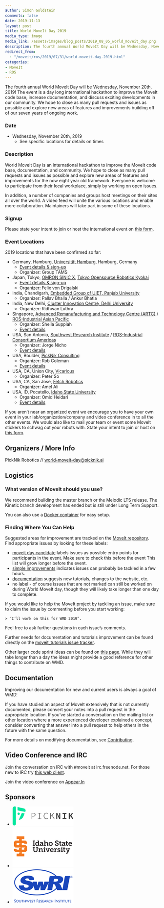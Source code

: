 ```yaml
---
author: Simon Goldstein
comments: false
date: 2019-11-13
layout: post
title: World MoveIt Day 2019
media_type: image
media_link: /assets/images/blog_posts/2019_08_05_world_moveit_day.png
description: The fourth annual World MoveIt Day will be Wednesday, November 20th, 2019!
redirect_from:
  - "/moveit/ros/2019/07/31/world-moveit-day-2019.html"
categories:
- MoveIt
- ROS
---
```


The fourth annual World MoveIt Day will be Wednesday, November 20th, 2019! The event is a day long international hackathon to improve the MoveIt code base,
increase documentation, and discuss exciting developments in our community. We hope to close as many pull requests and issues as possible and explore new
areas of features and improvements building off of our seven years of ongoing work.

### Date

- Wednesday, November 20th, 2019
  - See specific locations for details on times

### Description

World MoveIt Day is an international hackathon to improve the MoveIt code base, documentation, and community. We hope to close as many pull requests and issues
as possible and explore new areas of features and improvements for the now eight year old framework. Everyone is welcome to participate from their local
workplace, simply by working on open issues.

In addition, a number of companies and groups host meetings on their sites all over the world. A video feed will unite the various locations and enable more
collaboration. Maintainers will take part in some of these locations.

### Signup

Please state your intent to join or host the international event on [this form](https://docs.google.com/forms/d/e/1FAIpQLSdVJo5Kic_VxnI67YiTdktO3VRWQc5wMnsFDO1tCwWa_t61cw/viewform).

### Event Locations

2019 locations that have been confirmed so far:

- Germany, Hamburg, [Universität Hamburg](https://www.uni-hamburg.de/en.html), Hamburg, Germany
  - [Event details & sign-up](https://www.eventbrite.com/e/world-moveit-day-2019-in-hamburg-tickets-81285564311)
  - Organizer: Group TAMS
- Japan, Tokyo, [OMRON SINIC X](https://www.omron.com/sinicx/), [Tokyo Opensource Robotics Kyokai](https://opensource-robotics.tokyo.jp/)
  - [Event details & sign-up](https://rosjp.connpass.com/event/149106/)
  - Organizer: Felix von Drigalski
- India, Chandigarh, [Embedded Group of UIET, Panjab University](http://uiet.puchd.ac.in/)
  - Organizer: Pallav Bhalla / Ankur Bhatia
- India, New Delhi, [Cluster Innovation Centre, Delhi University](https://ducic.ac.in/)
  - Organizer: Ridhwan Luthra
- Singapore, [Advanced Remanufacturing and Technology Centre (ARTC)](https://www.a-star.edu.sg/artc) / [ROS-Industrial Asian Pacific](https://rosindustrial.org/ric-apac/)
  - Organizer: Sheila Suppiah
  - [Event details](https://www.eventbrite.sg/e/world-moveit-day-2019-asia-pacific-tickets-70720999413)
- USA, San Antonio, [Southwest Research Institute](https://www.swri.org/) / [ROS-Industrial Consortium Americas](https://rosindustrial.org/ric-americas/)
  - Organizer: Jorge Nicho
  - [Event details](https://www.eventbrite.com/e/world-moveit-day-2019-san-antonio-tickets-72393064605)
- USA, Boulder, [PickNik Consulting](https://picknik.ai/)
  - Organizer: Rob Coleman
  - [Event details](https://www.eventbrite.com/e/world-moveit-day-2019-boulder-registration-74104704165?aff=ebdssbdestsearch)
- USA, CA, Union City, [Vicarious](https://www.vicarious.com/)
  - Organizer: Peter So
- USA, CA, San Jose, [Fetch Robotics](https://fetchrobotics.com/)
  - Organizer: Amel Ali
- USA, ID, Pocatello, [Idaho State University](https://www.isu.edu)
  - Organizer: Omid Heidari
  - [Event details](https://www.isu.edu/cse/moveitday/)

If you aren’t near an organized event we encourage you to have your own event in your lab/organization/company and video conference in to all the other events.
We would also like to mail your team or event some MoveIt stickers to schwag out your robots with. State your intent to join or host on
[this form](https://docs.google.com/forms/d/e/1FAIpQLSdVJo5Kic_VxnI67YiTdktO3VRWQc5wMnsFDO1tCwWa_t61cw/viewform?usp=sf_link).

## Organizers / More Info

PickNik Robotics // world-moveit-day@picknik.ai

## Logistics

### What version of MoveIt should you use?

We recommend building the master branch or the Melodic LTS release. The Kinetic branch development has ended but is still under Long Term Support.

You can also use a [Docker container](https://moveit.ros.org/install/docker/) for easy setup.

### Finding Where You Can Help

Suggested areas for improvement are tracked on the [MoveIt repository](https://github.com/ros-planning/moveit/issues). Find appropriate issues by looking for these labels:

- [moveit day candidate](https://github.com/ros-planning/moveit/labels/moveit%20day%20candidate) labels issues as possible entry points for participants in the event.
  Make sure to check this before the event This list will grow longer before the event.
- [simple improvements](https://github.com/ros-planning/moveit/issues?q=is%3Aopen+-label%3Aassigned+label%3A%22simple+improvements%22) indicates issues can
  probably be tackled in a few hours.
- [documentation](https://github.com/ros-planning/moveit/issues?utf8=%E2%9C%93&q=is%3Aopen%20label%3Adocumentation%20-label%3Aassigned%20) suggests new tutorials,
  changes to the website, etc.
- no label - of course issues that are not marked can still be worked on during World MoveIt day, though they will likely take longer than one day to complete.

If you would like to help the MoveIt project by tackling an issue, make sure to claim the issue by commenting before you start working:

    > “I’ll work on this for WMD 2019”.

Feel free to ask further questions in each issue’s comments.

Further needs for documentation and tutorials improvement can be found directly on the [moveit_tutorials issue tracker](https://github.com/ros-planning/moveit_tutorials/issues).

Other larger code sprint ideas can be found on [this page](http://moveit.ros.org/documentation/contributing/future_projects/). While they will take longer than a day the
ideas might provide a good reference for other things to contribute on WMD.

## Documentation

Improving our documentation for new and current users is always a goal of WMD!

If you have studied an aspect of MoveIt extensively that is not currently documented, please convert your notes into a pull request in the appropriate location. If you’ve
started a conversation on the mailing list or other location where a more experienced developer explained a concept, consider converting that answer into a pull request
to help others in the future with the same question.

For more details on modifying documentation, see [Contributing](http://moveit.ros.org/documentation/contributing/).

## Video Conference and IRC

Join the conversation on IRC with #moveit at irc.freenode.net. For those new to IRC try [this web client](https://webchat.freenode.net/).

Join the video conference on [Appear.In](https://appear.in/world-moveit-day)

## Sponsors

- <img src="/assets/images/sponsors/picknik.png" width="200"/>
- <img src="/assets/images/sponsors/isu.png" width="200"/>
- <img src="/assets/images/sponsors/swri.jpg" width="200"/>

